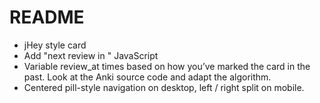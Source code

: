 # README

- jHey style card
- Add "next review in <countdown>" JavaScript
- Variable review_at times based on how you’ve marked the card in the past. Look at the Anki source code and adapt the algorithm.
- Centered pill-style navigation on desktop, left / right split on mobile.

